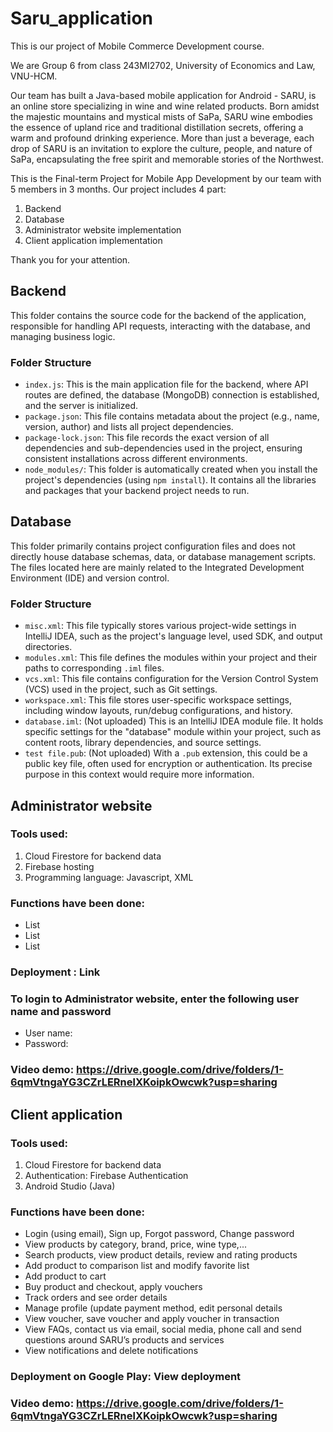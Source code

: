 # Saru_application
This is our project of Mobile Commerce Development course.

We are Group 6 from class 243MI2702, University of Economics and Law, VNU-HCM.

Our team has built a Java-based mobile application for Android - SARU, is an online store specializing in wine and wine related products. Born amidst the majestic mountains and mystical mists of SaPa, SARU wine embodies the essence of upland rice and traditional distillation secrets, offering a warm and profound drinking experience. More than just a beverage, each drop of SARU is an invitation to explore the culture, people, and nature of SaPa, encapsulating the free spirit and memorable stories of the Northwest.

This is the Final-term Project for Mobile App Development by our team with 5 members in 3 months. Our project includes 4 part:
1. Backend
2. Database
3. Administrator website implementation
4. Client application implementation

Thank you for your attention.

## Backend

This folder contains the source code for the backend of the application, responsible for handling API requests, interacting with the database, and managing business logic.

### Folder Structure
-   `index.js`: This is the main application file for the backend, where API routes are defined, the database (MongoDB) connection is established, and the server is initialized.
-   `package.json`: This file contains metadata about the project (e.g., name, version, author) and lists all project dependencies.
-   `package-lock.json`: This file records the exact version of all dependencies and sub-dependencies used in the project, ensuring consistent installations across different environments.
-   `node_modules/`: This folder is automatically created when you install the project's dependencies (using `npm install`). It contains all the libraries and packages that your backend project needs to run.

## Database

This folder primarily contains project configuration files and does not directly house database schemas, data, or database management scripts. The files located here are mainly related to the Integrated Development Environment (IDE) and version control.

### Folder Structure

-   `misc.xml`: This file typically stores various project-wide settings in IntelliJ IDEA, such as the project's language level, used SDK, and output directories.
-   `modules.xml`: This file defines the modules within your project and their paths to corresponding `.iml` files.
-   `vcs.xml`: This file contains configuration for the Version Control System (VCS) used in the project, such as Git settings.
-   `workspace.xml`: This file stores user-specific workspace settings, including window layouts, run/debug configurations, and history.
-   `database.iml`: (Not uploaded) This is an IntelliJ IDEA module file. It holds specific settings for the "database" module within your project, such as content roots, library dependencies, and source settings.
-   `test file.pub`: (Not uploaded) With a `.pub` extension, this could be a public key file, often used for encryption or authentication. Its precise purpose in this context would require more information.

## Administrator website
### Tools used:

1. Cloud Firestore for backend data
2. Firebase hosting
3. Programming language: Javascript, XML
   
### Functions have been done:
- List
- List
- List

### Deployment : Link

### To login to Administrator website, enter the following user name and password
* User name:
* Password:

### Video demo: https://drive.google.com/drive/folders/1-6qmVtngaYG3CZrLERnelXKoipkOwcwk?usp=sharing

## Client application
### Tools used:

1. Cloud Firestore for backend data
2. Authentication: Firebase Authentication
3. Android Studio (Java)

### Functions have been done:

- Login (using email), Sign up, Forgot password, Change password
- View products by category, brand, price, wine type,...
- Search products, view product details, review and rating products
- Add product to comparison list and modify favorite list
- Add product to cart
- Buy product and checkout, apply vouchers
- Track orders and see order details
- Manage profile (update payment method, edit personal details
- View voucher, save voucher and apply voucher in transaction
- View FAQs, contact us via email, social media, phone call and send questions around SARU’s products and services
- View notifications and delete notifications
### Deployment on Google Play: View deployment
### Video demo: https://drive.google.com/drive/folders/1-6qmVtngaYG3CZrLERnelXKoipkOwcwk?usp=sharing
